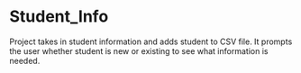 # Student_Info
Project takes in student information and adds student to CSV file. It prompts the user whether student is new or existing to see what information is needed.
